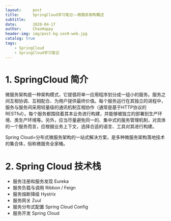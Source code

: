 ```yaml
---
layout:     post
title:      SpringCloud学习笔记——微服务架构概述
subtitle:   
date:       2020-04-17
author:     ChaoHappy
header-img: img/post-bg-ios9-web.jpg
catalog: true
tags:
    - SpringCloud
    - SpringCloud学习笔记
---
```


# 1. SpringCloud 简介

微服务架构是一种架构模式，它提倡将单一应用程序划分成一组小的服务。服务之间互相协调、互相配合、为用户提供最终价值。每个服务运行在其独立的进程中，服务与服务间采用轻量级的通讯机制互相协作（通常是基于HTTP协议的RESTful）。每个服务都围绕着其本业务进行构建，并能够被独立的部署到生产环境、类生产环境等。另外，应当尽量避免同一的、集中式的服务管理机制，对具体的一个服务而言，应根据业务上下文，选择合适的语言、工具对其进行构建。

Spring Cloud=分布式微服务架构的一站式解决方案，是多种微服务架构落地技术的集合体，俗称微服务全家桶。

# 2. Spring Cloud 技术栈

- 服务注册和服务发现 Eureka
- 服务负载与调用  Ribbon / Feign
- 服务熔断降级 Hystrix
- 服务网关 Zuul 
- 服务分布式配置 Spring Cloud Config
- 服务开发 Spring Cloud





